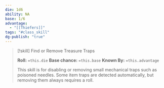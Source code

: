```yaml
---
die: 1d6
ability: NA
base: 1/6
advantage:
  - "[[Thiefers]]"
tags: "#class_skill"
dg-publish: "true"
---
```


> [!skill]  Find or Remove Treasure Traps
>  
>**Roll:** `=this.die`
>**Base chance:** `=this.base`
>**Known By:** `=this.advantage`
>
>This skill is for disabling or removing small mechanical traps such as poisoned needles. Some item traps are detected automatically, but removing them always requires a roll.


